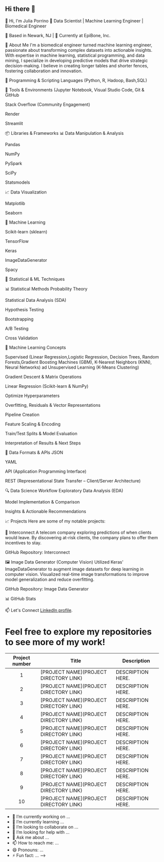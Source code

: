 ## Hi there 👋
👋 Hi, I'm Julia Porrino
🔬 Data Scientist | Machine Learning Engineer | Biomedical Engineer

📍 Based in Newark, NJ | 💼 Currently at EpiBone, Inc.

🧠 About Me
I'm a biomedical engineer turned machine learning engineer, passionate about transforming complex datasets into actionable insights. With expertise in machine learning, statistical programming, and data mining, I specialize in developing predictive models that drive strategic decision-making. I believe in creating longer tables and shorter fences, fostering collaboration and innovation.

🐍 Programming & Scripting Languages (Python, R, Hadoop, Bash,SQL)

🧰 Tools & Environments (Jupyter Notebook, Visual Studio Code, Git & GitHub

Stack Overflow (Community Engagement)

Render

Streamlit

📦 Libraries & Frameworks
📊 Data Manipulation & Analysis

Pandas

NumPy

PySpark

SciPy

Statsmodels

📈 Data Visualization

Matplotlib

Seaborn

🧠 Machine Learning

Scikit-learn (sklearn)

TensorFlow

Keras

ImageDataGenerator

Spacy

📐 Statistical & ML Techniques

📊 Statistical Methods
Probability Theory

Statistical Data Analysis (SDA)

Hypothesis Testing

Bootstrapping

A/B Testing

Cross Validation

🤖 Machine Learning Concepts

Supervised (Linear Regression,Logistic Regression, Decision Trees, Random Forests,Gradient Boosting Machines (GBM), K-Nearest Neighbors (KNN), Neural Networks) ad Unsupervised Learning (K-Means Clustering)

Gradient Descent & Matrix Operations

Linear Regression (Scikit-learn & NumPy)

Optimize Hyperparameters

Overfitting, Residuals & Vector Representations

Pipeline Creation

Feature Scaling & Encoding

Train/Test Splits & Model Evaluation

Interpretation of Results & Next Steps

🧪 Data Formats & APIs
JSON

YAML

API (Application Programming Interface)

REST (Representational State Transfer – Client/Server Architecture)

🔍 Data Science Workflow
Exploratory Data Analysis (EDA)

Model Implementation & Comparison

Insights & Actionable Recommendations

📈 Projects
Here are some of my notable projects:

🔗 Interconnect
A telecom company exploring predictions of when clients would leave. By discovering at-risk clients, the company plans to offer them incentives to stay.

GitHub Repository: Interconnect

🖼️ Image Data Generator (Computer Vision)
Utilized Keras' ImageDataGenerator to augment image datasets for deep learning in computer vision. Visualized real-time image transformations to improve model generalization and reduce overfitting.

GitHub Repository: Image Data Generator

📊 GitHub Stats


📫 Let's Connect
[LinkedIn profile](https://www.linkedin.com/in/juliaporrino/).

# Feel free to explore my repositories to see more of my work!


Project number | Title | Description |
| :-----------: | ----------- |----------- |
| 1 | [PROJECT NAME](PROJECT DIRECTORY LINK) | DESCRIPTION HERE. |
| 2 | [PROJECT NAME](PROJECT DIRECTORY LINK) | DESCRIPTION HERE. |
| 3 | [PROJECT NAME](PROJECT DIRECTORY LINK) | DESCRIPTION HERE. |
| 4 | [PROJECT NAME](PROJECT DIRECTORY LINK) | DESCRIPTION HERE. |
| 5 | [PROJECT NAME](PROJECT DIRECTORY LINK) | DESCRIPTION HERE. |
| 6 | [PROJECT NAME](PROJECT DIRECTORY LINK) | DESCRIPTION HERE. |
| 7 | [PROJECT NAME](PROJECT DIRECTORY LINK) | DESCRIPTION HERE. |
| 8 | [PROJECT NAME](PROJECT DIRECTORY LINK) | DESCRIPTION HERE. |
| 9 | [PROJECT NAME](PROJECT DIRECTORY LINK) | DESCRIPTION HERE. |
| 10| [PROJECT NAME](PROJECT DIRECTORY LINK) | DESCRIPTION HERE. |





- 🔭 I’m currently working on ...
- 🌱 I’m currently learning ...
- 👯 I’m looking to collaborate on ...
- 🤔 I’m looking for help with ...
- 💬 Ask me about ...
- 📫 How to reach me: ...
- 😄 Pronouns: ...
- ⚡ Fun fact: ...
-->
